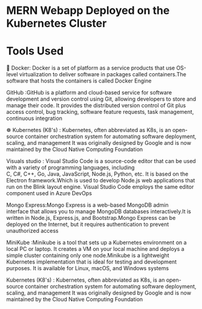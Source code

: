 # MERN Webapp Deployed on the Kubernetes Cluster

# Tools Used
🐳 Docker: Docker is a set of platform as a service products that use OS-level virtualization to deliver software in packages called containers.The software that hosts the containers is called Docker Engine

GitHub :GitHub is a platform and cloud-based service for software development and version control using Git, allowing developers to store and manage their code. It provides the distributed version control of Git plus access control, bug tracking, software feature requests, task management, continuous integration

☸️ Kubernetes (K8's) : Kubernetes, often abbreviated as K8s, is an open-source container orchestration system for automating software deployment, scaling, and management It was originally designed by Google and is now maintained by the Cloud Native Computing Foundation

Visuals studio : Visual Studio Code is a source-code editor that can be used with a variety of programming languages, including C, C#, C++, Go, Java, JavaScript, Node.js, Python, etc. It is based on the Electron framework.Which is used to develop Node.js web applications that run on the Blink layout engine. Visual Studio Code employs the same editor component used in Azure DevOps

Mongo Express:Mongo Express is a web-based MongoDB admin interface that allows you to manage MongoDB databases interactively.It is written in Node.js, Express.js, and Bootstrap.Mongo Express can be deployed on the Internet, but it requires authentication to prevent unauthorized access

MiniKube :Minikube is a tool that sets up a Kubernetes environment on a local PC or laptop. It creates a VM on your local machine and deploys a simple cluster containing only one node.Minikube is a lightweight Kubernetes implementation that is ideal for testing and development purposes. It is available for Linux, macOS, and Windows systems

Kubernetes (K8's) : Kubernetes, often abbreviated as K8s, is an open-source container orchestration system for automating software deployment, scaling, and management It was originally designed by Google and is now maintained by the Cloud Native Computing Foundation
